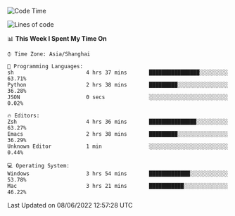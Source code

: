 <!--START_SECTION:waka-->
![Code Time](http://img.shields.io/badge/Code%20Time-719%20hrs%2021%20mins-blue)

![Lines of code](https://img.shields.io/badge/From%20Hello%20World%20I%27ve%20Written-22%20Thousand%20lines%20of%20code-blue)

📊 **This Week I Spent My Time On** 

```text
⌚︎ Time Zone: Asia/Shanghai

💬 Programming Languages: 
sh                       4 hrs 37 mins       ████████████████░░░░░░░░░   63.71% 
Python                   2 hrs 38 mins       █████████░░░░░░░░░░░░░░░░   36.28% 
JSON                     0 secs              ░░░░░░░░░░░░░░░░░░░░░░░░░   0.02%

🔥 Editors: 
Zsh                      4 hrs 36 mins       ███████████████░░░░░░░░░░   63.27% 
Emacs                    2 hrs 38 mins       █████████░░░░░░░░░░░░░░░░   36.29% 
Unknown Editor           1 min               ░░░░░░░░░░░░░░░░░░░░░░░░░   0.44%

💻 Operating System: 
Windows                  3 hrs 54 mins       █████████████░░░░░░░░░░░░   53.78% 
Mac                      3 hrs 21 mins       ███████████░░░░░░░░░░░░░░   46.22%

```


 Last Updated on 08/06/2022 12:57:28 UTC
<!--END_SECTION:waka-->
